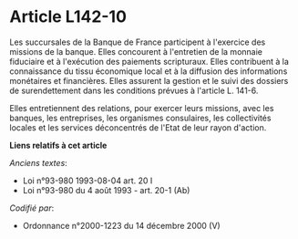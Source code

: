 # Article L142-10

Les succursales de la Banque de France participent à l'exercice des missions de la banque. Elles concourent à l'entretien de
la monnaie fiduciaire et à l'exécution des paiements scripturaux. Elles contribuent à la connaissance du tissu économique
local et à la diffusion des informations monétaires et financières. Elles assurent la gestion et le suivi des dossiers de
surendettement dans les conditions prévues à l'article L. 141-6.

Elles entretiennent des relations, pour exercer leurs missions, avec les banques, les entreprises, les organismes
consulaires, les collectivités locales et les services déconcentrés de l'Etat de leur rayon d'action.

**Liens relatifs à cet article**

_Anciens textes_:

  - Loi n°93-980 1993-08-04 art. 20 I
  - Loi n°93-980 du 4 août 1993 - art. 20-1 (Ab)

_Codifié par_:

  - Ordonnance n°2000-1223 du 14 décembre 2000 (V)
